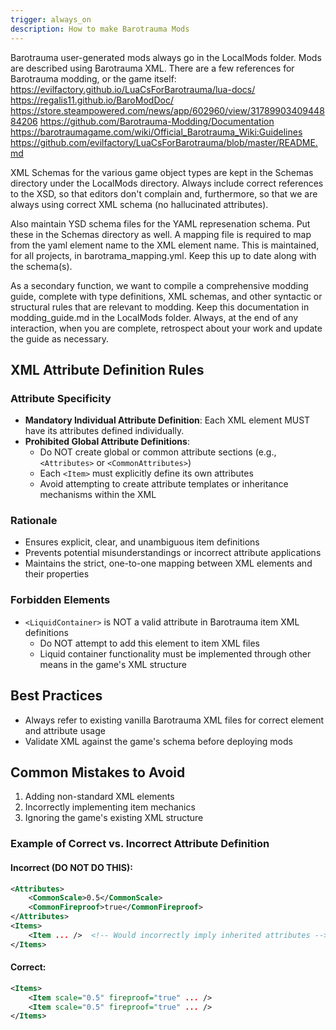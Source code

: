 ```yaml
---
trigger: always_on
description: How to make Barotrauma Mods
---
```


Barotrauma user-generated mods always go in the LocalMods folder.
Mods are described using Barotrauma XML.
There are a few references for Barotrauma modding, or the game itself:
https://evilfactory.github.io/LuaCsForBarotrauma/lua-docs/
https://regalis11.github.io/BaroModDoc/
https://store.steampowered.com/news/app/602960/view/3178990340944884206
https://github.com/Barotrauma-Modding/Documentation
https://barotraumagame.com/wiki/Official_Barotrauma_Wiki:Guidelines
https://github.com/evilfactory/LuaCsForBarotrauma/blob/master/README.md

XML Schemas for the various game object types are kept in the Schemas directory under the LocalMods directory.  Always include correct references to the XSD, so that editors don't complain and, furthermore, so that we are always using correct XML schema (no hallucinated attributes).

Also maintain YSD schema files for the YAML represenation schema.  Put these in the Schemas directory as well.  A mapping file is required to map from the yaml element name to the XML element name.  This is maintained, for all projects, in barotrama_mapping.yml.  Keep this up to date along with the schema(s).

As a secondary function, we want to compile a comprehensive modding guide, complete with type definitions, XML schemas, and other syntactic or structural rules that are relevant to modding.  Keep this documentation in modding_guide.md in the LocalMods folder.  Always, at the end of any interaction, when you are complete, retrospect about your work and update the guide as necessary.

## XML Attribute Definition Rules

### Attribute Specificity
- **Mandatory Individual Attribute Definition**: Each XML element MUST have its attributes defined individually.
- **Prohibited Global Attribute Definitions**: 
  - Do NOT create global or common attribute sections (e.g., `<Attributes>` or `<CommonAttributes>`)
  - Each `<Item>` must explicitly define its own attributes
  - Avoid attempting to create attribute templates or inheritance mechanisms within the XML

### Rationale
- Ensures explicit, clear, and unambiguous item definitions
- Prevents potential misunderstandings or incorrect attribute applications
- Maintains the strict, one-to-one mapping between XML elements and their properties

### Forbidden Elements
- `<LiquidContainer>` is NOT a valid attribute in Barotrauma item XML definitions
  - Do NOT attempt to add this element to item XML files
  - Liquid container functionality must be implemented through other means in the game's XML structure

## Best Practices
- Always refer to existing vanilla Barotrauma XML files for correct element and attribute usage
- Validate XML against the game's schema before deploying mods

## Common Mistakes to Avoid
1. Adding non-standard XML elements
2. Incorrectly implementing item mechanics
3. Ignoring the game's existing XML structure

### Example of Correct vs. Incorrect Attribute Definition

#### Incorrect (DO NOT DO THIS):
```xml
<Attributes>
    <CommonScale>0.5</CommonScale>
    <CommonFireproof>true</CommonFireproof>
</Attributes>
<Items>
    <Item ... />  <!-- Would incorrectly imply inherited attributes -->
</Items>
```

#### Correct:
```xml
<Items>
    <Item scale="0.5" fireproof="true" ... />
    <Item scale="0.5" fireproof="true" ... />
</Items>
```